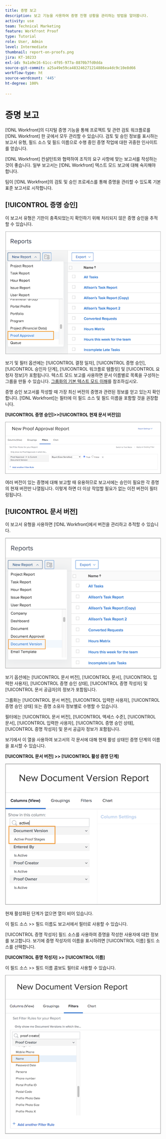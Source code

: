 ```yaml
---
title: 증명 보고
description: 보고 기능을 사용하여 증명 진행 상황을 관리하는 방법을 알아봅니다.
activity: use
team: Technical Marketing
feature: Workfront Proof
type: Tutorial
role: User, Admin
level: Intermediate
thumbnail: report-on-proofs.png
jira: KT-10233
exl-id: 9a1a9e16-61cc-4f95-977a-8870b7fd0dda
source-git-commit: a25a49e59ca483246271214886ea4dc9c10e8d66
workflow-type: ht
source-wordcount: '445'
ht-degree: 100%

---
```


# 증명 보고

[!DNL Workfront]의 디지털 증명 기능을 통해 프로젝트 및 관련 검토 워크플로를 [!DNL Workfront] 한 곳에서 모두 관리할 수 있습니다. 검토 및 승인 정보를 표시하는 보고서 유형, 필드 소스 및 필드 이름으로 수행 중인 증명 작업에 대한 귀중한 인사이트를 얻습니다.

[!DNL Workfront] 컨설턴트와 협력하여 조직의 요구 사항에 맞는 보고서를 작성하는 것이 좋습니다. 일부 보고서는 [!DNL Workfront] 텍스트 모드 보고에 대해 숙지해야 합니다.

팀이 [!DNL Workfront]의 검토 및 승인 프로세스를 통해 증명을 관리할 수 있도록 기본 표준 보고서로 시작합니다.

## [!UICONTROL 증명 승인]

이 보고서 유형은 기한이 충족되었는지 확인하기 위해 처리되지 않은 증명 승인을 추적할 수 있습니다.

![[!UICONTROL 새 보고서] 드롭다운 메뉴의 [!UICONTROL 증명 승인] 선택](assets/proof-system-setups-proof-approval-report.png)

보기 및 필터 옵션에는 [!UICONTROL 결정 일자], [!UICONTROL 증명 승인], [!UICONTROL 승인자 단계], [!UICONTROL 워크플로 템플릿] 및 [!UICONTROL 요청자 정보]가 포함됩니다. 텍스트 모드 보고를 사용하면 문서 이름별로 목록을 구성하는 그룹을 만들 수 있습니다. [그룹화의 기본 텍스트 모드 이해](https://experienceleague.adobe.com/docs/workfront-learn/tutorials-workfront/reporting/intermediate-reporting/basic-text-mode-for-groupings.html?lang=ko-KR)를 참조하십시오.

증명 승인 보고서를 작성할 때 가장 최신 버전의 증명과 관련된 정보를 얻고 있는지 확인합니다. [!DNL Workfront]는 필터에 이 필드 소스 및 필드 이름을 포함할 것을 권장합니다.

**[!UICONTROL 증명 승인]>>[!UICONTROL 현재 문서 버전임]**

![Report Builder의 필터 탭](assets/proof-system-setups-proof-approval-report-is-current-version.png)

여러 버전이 있는 증명에 대해 보고할 때 유용하므로 보고서에는 승인이 필요한 각 증명의 현재 버전만 나열됩니다. 이렇게 하면 더 이상 작업할 필요가 없는 이전 버전이 필터링됩니다.

## [!UICONTROL 문서 버전]

이 보고서 유형을 사용하면 [!DNL Workfront]에서 버전을 관리하고 추적할 수 있습니다.

![[!UICONTROL 새 보고서] 드롭다운 메뉴에서 [!UICONTROL 문서 버전] 선택](assets/proof-system-setups-document-version-report.png)

보기 옵션에는 [!UICONTROL 문서 버전], [!UICONTROL 문서], [!UICONTROL 입력한 사용자], [!UICONTROL 증명 승인 상태], [!UICONTROL 증명 작성자] 및 [!UICONTROL 문서 공급자]의 정보가 포함됩니다.

그룹화는 [!UICONTROL 문서 버전], [!UICONTROL 입력한 사용자], [!UICONTROL 증명 승인 상태] 또는 증명 소유자 정보별로 수행할 수 있습니다.

필터에는 [!UICONTROL 문서 버전], [!UICONTROL 액세스 수준], [!UICONTROL 문서], [!UICONTROL 입력한 사용자], [!UICONTROL 증명 승인 상태], [!UICONTROL 증명 작성자] 및 문서 공급자 정보가 포함됩니다.

보기에서 이 열을 사용하여 보고서의 각 문서에 대해 현재 활성 상태인 증명 단계의 이름을 표시할 수 있습니다.

**[!UICONTROL 문서 버전] >> [!UICONTROL 활성 증명 단계]**

![Report Builder의 필터 탭](assets/proof-system-setups-active-proof-stages.png)

현재 활성화된 단계가 없으면 열이 비어 있습니다.

이 필드 소스 >> 필드 이름도 보고서에서 필터로 사용할 수 있습니다.

[!UICONTROL 증명 작성자] 필드 소스를 사용하여 증명을 작성한 사용자에 대한 정보를 보고합니다. 보기에 증명 작성자의 이름을 표시하려면 [!UICONTROL 이름] 필드 소스를 선택합니다.

**[!UICONTROL 증명 작성자] >> [!UICONTROL 이름]**

이 필드 소스 >> 필드 이름 콤보도 필터로 사용할 수 있습니다.

![Report Builder의 필터 탭](assets/proof-system-setups-proof-creator-name.png)

<!--
Learn More Icon
Learn how to create reports in [!DNL Workfront] with the Report Creation class.
Access to proofing functionality
-->

